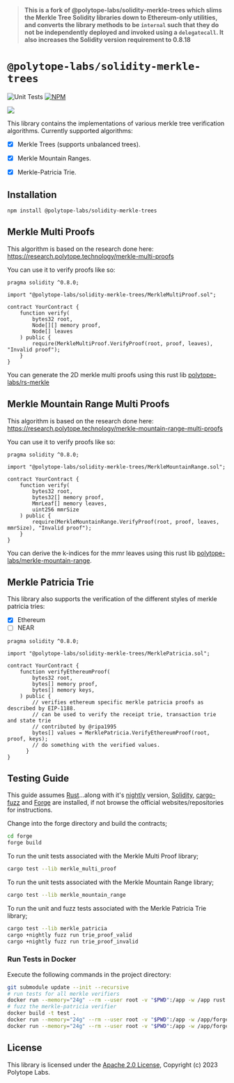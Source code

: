 > **This is a fork of @polytope-labs/solidity-merkle-trees which slims the Merkle Tree Solidity libraries down to Ethereum-only utilities, and converts the library methods to be `internal` such that they do not be independently deployed and invoked using a `delegatecall`. It also increases the Solidity version requirement to 0.8.18**

# `@polytope-labs/solidity-merkle-trees`

![Unit Tests](https://github.com/polytope-labs/solidity-merkle-trees/actions/workflows/test.yml/badge.svg)
[![NPM](https://img.shields.io/npm/v/@polytope-labs/solidity-merkle-trees?label=%40polytope-labs%2Fsolidity-merkle-trees)](https://www.npmjs.com/package/@polytope-labs/solidity-merkle-trees)

<img src="assets/web3 foundation_grants_badge_white.png"  style="max-width: 100%; height: auto; max-height: 20em">

This library contains the implementations of various merkle tree verification algorithms. Currently supported algorithms:
<br />

- [x] Merkle Trees (supports unbalanced trees).
- [x] Merkle Mountain Ranges.
- [x] Merkle-Patricia Trie.


## Installation

```
npm install @polytope-labs/solidity-merkle-trees
```

## Merkle Multi Proofs

This algorithm is based on the research done here: https://research.polytope.technology/merkle-multi-proofs

You can use it to verify proofs like so:

```solidity
pragma solidity ^0.8.0;

import "@polytope-labs/solidity-merkle-trees/MerkleMultiProof.sol";

contract YourContract {
    function verify(
        bytes32 root,
        Node[][] memory proof,
        Node[] leaves
    ) public {
        require(MerkleMultiProof.VerifyProof(root, proof, leaves), "Invalid proof");
    }
}
```

You can generate the 2D merkle multi proofs using this rust lib [polytope-labs/rs-merkle](https://github.com/polytope-labs/rs-merkle)

## Merkle Mountain Range Multi Proofs

This algorithm is based on the research done here: https://research.polytope.technology/merkle-mountain-range-multi-proofs

You can use it to verify proofs like so:

```solidity
pragma solidity ^0.8.0;

import "@polytope-labs/solidity-merkle-trees/MerkleMountainRange.sol";

contract YourContract {
    function verify(
        bytes32 root,
        bytes32[] memory proof,
        MmrLeaf[] memory leaves,
        uint256 mmrSize
    ) public {
        require(MerkleMountainRange.VerifyProof(root, proof, leaves, mmrSize), "Invalid proof");
    }
}
```

You can derive the k-indices for the mmr leaves using this rust lib [polytope-labs/merkle-mountain-range](https://github.com/polytope-labs/merkle-mountain-range).

## Merkle Patricia Trie

This library also supports the verification of the different styles of merkle patricia tries:

- [x] Ethereum
- [ ] NEAR
      <br />

```solidity
pragma solidity ^0.8.0;

import "@polytope-labs/solidity-merkle-trees/MerklePatricia.sol";

contract YourContract {
    function verifyEthereumProof(
        bytes32 root,
        bytes[] memory proof,
        bytes[] memory keys,
    ) public {
        // verifies ethereum specific merkle patricia proofs as described by EIP-1188.
        // can be used to verify the receipt trie, transaction trie and state trie
        // contributed by @ripa1995
        bytes[] values = MerklePatricia.VerifyEthereumProof(root, proof, keys);
        // do something with the verified values.
      }
}
```

## Testing Guide

This guide assumes [Rust](https://www.rust-lang.org/tools/install)...along with it's [nightly](https://rust-lang.github.io/rustup/concepts/channels.html#:~:text=it%20just%20run-,rustup%20toolchain%20install%20nightly,-%3A) version, [Solidity](https://docs.soliditylang.org/en/v0.8.18/installing-solidity.html), [cargo-fuzz](https://github.com/rust-fuzz/cargo-fuzz) and [Forge](https://github.com/foundry-rs/foundry/blob/master/README.md) are installed, if not browse the official websites/repositories for instructions.

Change into the forge directory and build the contracts;

```bash
cd forge
forge build
```

To run the unit tests associated with the Merkle Multi Proof library;

```bash
cargo test --lib merkle_multi_proof
```

To run the unit tests associated with the Merkle Mountain Range library;

```bash
cargo test --lib merkle_mountain_range
```

To run the unit and fuzz tests associated with the Merkle Patricia Trie library;

```bash
cargo test --lib merkle_patricia
cargo +nightly fuzz run trie_proof_valid
cargo +nightly fuzz run trie_proof_invalid
```

### Run Tests in Docker

Execute the following commands in the project directory:

```bash
git submodule update --init --recursive
# run tests for all merkle verifiers
docker run --memory="24g" --rm --user root -v "$PWD":/app -w /app rust:latest cargo test --release --manifest-path=./forge/Cargo.toml
# fuzz the merkle-patricia verifier
docker build -t test .
docker run --memory="24g" --rm --user root -v "$PWD":/app -w /app/forge/fuzz test cargo +nightly fuzz run trie_proof_valid
docker run --memory="24g" --rm --user root -v "$PWD":/app -w /app/forge/fuzz test cargo +nightly fuzz run trie_proof_invalid

```

## License

This library is licensed under the [Apache 2.0 License](./LICENSE), Copyright (c) 2023 Polytope Labs.
